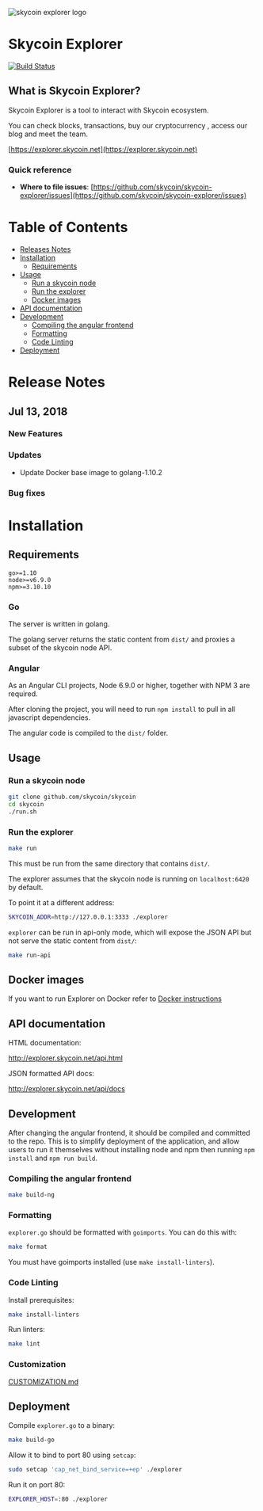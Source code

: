 ![skycoin explorer logo](https://user-images.githubusercontent.com/26845312/32426909-047fb2ae-c283-11e7-8031-6e88585a53c8.png)

# Skycoin Explorer

[![Build Status](https://travis-ci.org/skycoin/skycoin-explorer.svg)](https://travis-ci.org/skycoin/skycoin-explorer)

## What is Skycoin Explorer?

Skycoin Explorer is a tool to interact with Skycoin ecosystem.

You can check blocks, transactions, buy our cryptocurrency , access our blog and meet the team.

[https://explorer.skycoin.net](https://explorer.skycoin.net)

### Quick reference

- **Where to file issues**:
    [https://github.com/skycoin/skycoin-explorer/issues](https://github.com/skycoin/skycoin-explorer/issues)

# Table of Contents

  - [Releases Notes](#releases-notes)
  - [Installation](#installation)
    - [Requirements](#requirements)
  - [Usage](#usage)
    - [Run a skycoin node](#run-a-skycoin-node)
    - [Run the explorer](#run-the-explorer)
    - [Docker images](#docker-images)
  - [API documentation](#api-documentation)
  - [Development](#development)
    - [Compiling the angular frontend](#compiling-the-angular-frontend)
    - [Formatting](#formatting)
    - [Code Linting](#code-linting)
  - [Deployment](#deployment)


#  Release Notes

## Jul 13, 2018

### New Features

### Updates

* Update Docker base image to golang-1.10.2

### Bug fixes


# Installation

## Requirements

```
go>=1.10
node>=v6.9.0
npm>=3.10.10
```

### Go

The server is written in golang.

The golang server returns the static content from `dist/` and proxies a subset of the skycoin node API.

### Angular

As an Angular CLI projects,  Node 6.9.0 or higher, together with NPM 3 are required.

After cloning the project, you will need to run `npm install` to pull in all javascript dependencies.

The angular code is compiled to the `dist/` folder.

## Usage

### Run a skycoin node

```sh
git clone github.com/skycoin/skycoin
cd skycoin
./run.sh
```

### Run the explorer

```sh
make run
```

This must be run from the same directory that contains `dist/`.

The explorer assumes that the skycoin node is running on `localhost:6420` by default.

To point it at a different address:

```sh
SKYCOIN_ADDR=http://127.0.0.1:3333 ./explorer
```

`explorer` can be run in api-only mode, which will expose the JSON API but not serve the static content from `dist/`:

```sh
make run-api
```

## Docker images

If you want to run Explorer on Docker refer to [Docker instructions](docker/images/mainapp/)

## API documentation

HTML documentation:

http://explorer.skycoin.net/api.html

JSON formatted API docs:

http://explorer.skycoin.net/api/docs

## Development

After changing the angular frontend, it should be compiled and committed to the repo.
This is to simplify deployment of the application, and allow users to run it themselves without
installing node and npm then running `npm install` and `npm run build`.

### Compiling the angular frontend

```sh
make build-ng
```

### Formatting

`explorer.go` should be formatted with `goimports`. You can do this with:

```sh
make format
```

You must have goimports installed (use `make install-linters`).

### Code Linting

Install prerequisites:

```sh
make install-linters
```

Run linters:

```sh
make lint
```

### Customization

[CUSTOMIZATION.md](CUSTOMIZATION.md)

## Deployment

Compile `explorer.go` to a binary:

```sh
make build-go
```

Allow it to bind to port 80 using `setcap`:

```sh
sudo setcap 'cap_net_bind_service=+ep' ./explorer
```

Run it on port 80:

```sh
EXPLORER_HOST=:80 ./explorer
```


